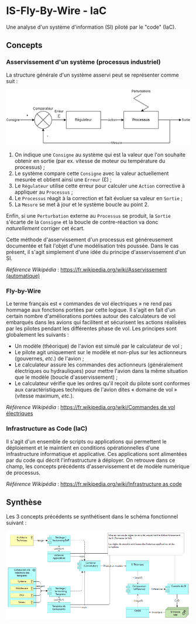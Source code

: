 # IS-Fly-By-Wire - IaC

Une analyse d'un système d'information (SI) piloté par le "code" (IaC).

## Concepts

### Asservissement d'un système (processus industriel)

La structure générale d'un système asservi peut se représenter comme suit :

![](Asservissement.drawio.png "Modèle de processus asservi")

1. On indique une `Consigne` au système qui est la valeur que l'on souhaite obtenir en sortie (par ex. vitesse de moteur ou température du processus) ;
2. Le système compare cette `Consigne` avec la valeur actuellement mesurée et obtient ainsi une `Erreur` (Ɛ) ;
3. Le `Régulateur` utilise cette erreur pour calculer une `Action` corrective à appliquer au `Processus` ;
4. Le `Processus` réagit à la correction et fait évoluer sa valeur en `Sortie` ;
5. La `Mesure` se met à jour et le système boucle au point 2.

Enfin, si une `Perturbation` externe au `Processus` se produit, la `Sortie` s'écarte de la `Consigne` et la boucle de contre-réaction va donc *naturellement* corriger cet écart.

Cette méthode d'asservissement d'un processus est généreusement documentée et fait l'objet d'une modélisation très poussée. Dans le cas présent, il s'agit simplement d'une idée du principe d'asservissement d'un SI.

*Référence Wikipédia* : [https://fr.wikipedia.org/wiki/Asservissement (automatique)](https://fr.wikipedia.org/wiki/Asservissement_(automatique))

### Fly-by-Wire

Le terme français est « commandes de vol électriques » ne rend pas hommage aux fonctions portées par cette logique. Il s'agit en fait d'un certain nombre d'améliorations portées autour des calculateurs de vol embarqués dans les avions qui facilitent et sécurisent les actions réalisées par les pilotes pendant les différentes phase de vol. Les principes sont globalement les suivants :

* Un modèle (théorique) de l'avion est simulé par le calculateur de vol ;
* Le pilote agit uniquement sur le modèle et non-plus sur les actionneurs (gouvernes, *etc*.) de l'avion ;
* Le calculateur assure les commandes des actionneurs (généralement électriques ou hydrauliques) pour mettre l'avion dans la même situation que le modèle (boucle d'asservissement) ;
* Le calculateur vérifie que les ordres qu'il reçoit du pilote sont conformes aux caractéristiques techniques de l'avion dites « domaine de vol » (vitesse maximum, *etc.*).

*Référence Wikipédia* : [https://fr.wikipedia.org/wiki/Commandes de vol électriques](https://fr.wikipedia.org/wiki/Commandes_de_vol_%C3%A9lectriques)

### Infrastructure as Code (IaC)

Il s'agit d'un ensemble de scripts ou applications qui permettent le déploiement et le maintient en conditions opérationnelles d'une infrastructure informatique et applicative. Ces applications sont alimentées par du code qui décrit l'infrastructure à déployer. On retrouve dans ce champ, les concepts précédents d'asservissement et de modèle numérique de processus.
 
*Référence Wikipédia* : [https://fr.wikipedia.org/wiki/Infrastructure as code](https://fr.wikipedia.org/wiki/Infrastructure_as_code)

## Synthèse

Les 3 concepts précédents se synthétisent dans le schéma fonctionnel suivant :

![](Fonctionnel.png "Architecture Fonctionnelle")
